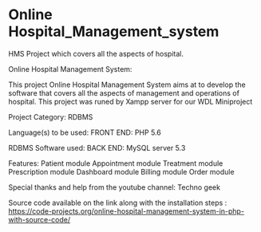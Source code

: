 # Online Hospital_Management_system

HMS Project which covers all the aspects of hospital.

Online Hospital Management System:

This project Online Hospital Management System aims at to develop the software that covers all the aspects of management and operations of hospital.
This project was runed by Xampp server for our WDL Miniproject 

Project Category:    RDBMS

Language(s) to be used: FRONT END: PHP 5.6

RDBMS Software used:    BACK END: MySQL server 5.3

Features:
Patient module
Appointment module
Treatment module
Prescription module
Dashboard module
Billing module
Order module

Special thanks and help from the youtube channel: Techno geek

Source code available on the link
along with the installation steps : https://code-projects.org/online-hospital-management-system-in-php-with-source-code/
